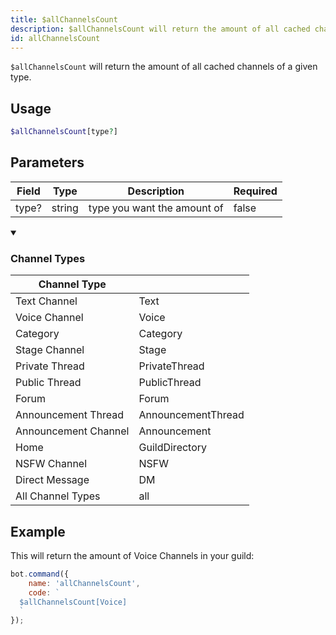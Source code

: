 ```yaml
---
title: $allChannelsCount
description: $allChannelsCount will return the amount of all cached channels of a given type.
id: allChannelsCount
---
```


`$allChannelsCount` will return the amount of all cached channels of a given type.

## Usage

```php
$allChannelsCount[type?]
```

## Parameters

| Field | Type   | Description                 | Required |
|-------|--------|-----------------------------|----------|
| type? | string | type you want the amount of | false    |

<details open>
  <summary><h3> Channel Types </h3></summary>

| Channel Type         |                    |
|----------------------|--------------------|
| Text Channel         | Text               |
| Voice Channel        | Voice              |
| Category             | Category           |
| Stage Channel        | Stage              |
| Private Thread       | PrivateThread      |
| Public Thread        | PublicThread       |
| Forum                | Forum              |
| Announcement Thread  | AnnouncementThread |
| Announcement Channel | Announcement       |
| Home                 | GuildDirectory     |
| NSFW Channel         | NSFW               |
| Direct Message       | DM                 |
| All Channel Types    | all                |

</details>

## Example

This will return the amount of Voice Channels in your guild:

```javascript
bot.command({
    name: 'allChannelsCount',
    code: `
  $allChannelsCount[Voice]
  `
});
```
